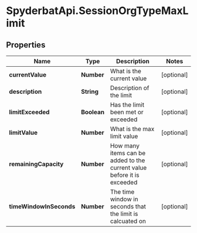 # SpyderbatApi.SessionOrgTypeMaxLimit

## Properties

Name | Type | Description | Notes
------------ | ------------- | ------------- | -------------
**currentValue** | **Number** | What is the current value | [optional] 
**description** | **String** | Description of the limit | [optional] 
**limitExceeded** | **Boolean** | Has the limit been met or exceeded | [optional] 
**limitValue** | **Number** | What is the max limit value | [optional] 
**remainingCapacity** | **Number** | How many items can be added to the current value before it is exceeded | [optional] 
**timeWindowInSeconds** | **Number** | The time window in seconds that the limit is calcuated on | [optional] 


